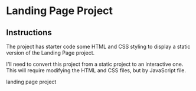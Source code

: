 # Landing Page Project

## Instructions

The project has starter code some HTML and CSS styling to display a static version of the Landing Page project.

I'll need to convert this project from a static project to an interactive one.
This will require modifying the HTML and CSS files, but by JavaScript file.

landing page project
